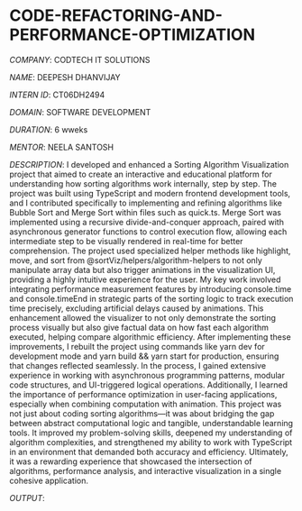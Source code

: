 # CODE-REFACTORING-AND-PERFORMANCE-OPTIMIZATION

*COMPANY*: CODTECH IT SOLUTIONS

*NAME*: DEEPESH DHANVIJAY

*INTERN ID*: CT06DH2494

*DOMAIN*: SOFTWARE DEVELOPMENT

*DURATION*: 6 wweks

*MENTOR*: NEELA SANTOSH

*DESCRIPTION*: I developed and enhanced a Sorting Algorithm Visualization project that aimed to create an interactive and educational platform for understanding how sorting algorithms work internally, step by step. The project was built using TypeScript and modern frontend development tools, and I contributed specifically to implementing and refining algorithms like Bubble Sort and Merge Sort within files such as quick.ts. Merge Sort was implemented using a recursive divide-and-conquer approach, paired with asynchronous generator functions to control execution flow, allowing each intermediate step to be visually rendered in real-time for better comprehension. The project used specialized helper methods like highlight, move, and sort from @sortViz/helpers/algorithm-helpers to not only manipulate array data but also trigger animations in the visualization UI, providing a highly intuitive experience for the user. My key work involved integrating performance measurement features by introducing console.time and console.timeEnd in strategic parts of the sorting logic to track execution time precisely, excluding artificial delays caused by animations. This enhancement allowed the visualizer to not only demonstrate the sorting process visually but also give factual data on how fast each algorithm executed, helping compare algorithmic efficiency. After implementing these improvements, I rebuilt the project using commands like yarn dev for development mode and yarn build && yarn start for production, ensuring that changes reflected seamlessly. In the process, I gained extensive experience in working with asynchronous programming patterns, modular code structures, and UI-triggered logical operations. Additionally, I learned the importance of performance optimization in user-facing applications, especially when combining computation with animation. This project was not just about coding sorting algorithms—it was about bridging the gap between abstract computational logic and tangible, understandable learning tools. It improved my problem-solving skills, deepened my understanding of algorithm complexities, and strengthened my ability to work with TypeScript in an environment that demanded both accuracy and efficiency. Ultimately, it was a rewarding experience that showcased the intersection of algorithms, performance analysis, and interactive visualization in a single cohesive application.

*OUTPUT*: 


